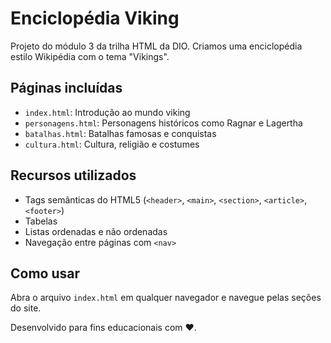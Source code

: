 # Enciclopédia Viking

Projeto do módulo 3 da trilha HTML da DIO. Criamos uma enciclopédia estilo Wikipédia com o tema "Vikings".

## Páginas incluídas

- `index.html`: Introdução ao mundo viking
- `personagens.html`: Personagens históricos como Ragnar e Lagertha
- `batalhas.html`: Batalhas famosas e conquistas
- `cultura.html`: Cultura, religião e costumes

## Recursos utilizados

- Tags semânticas do HTML5 (`<header>`, `<main>`, `<section>`, `<article>`, `<footer>`)
- Tabelas
- Listas ordenadas e não ordenadas
- Navegação entre páginas com `<nav>`

## Como usar

Abra o arquivo `index.html` em qualquer navegador e navegue pelas seções do site.

Desenvolvido para fins educacionais com ❤️.
